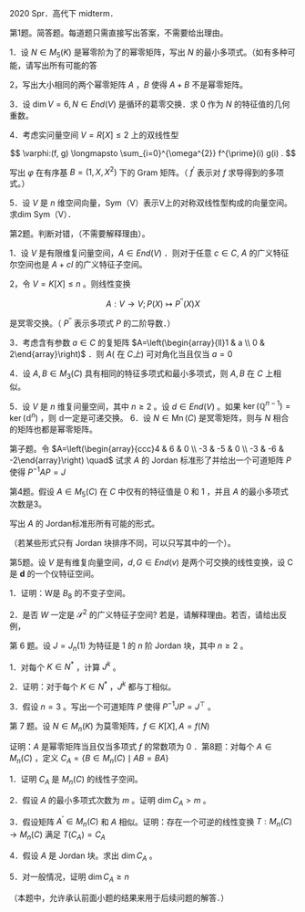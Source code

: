 2020 Spr．高代下 midterm．

第1题。简答题。每道题只需直接写出答案，不需要给出理由。

1．设 $N \in M_{5}(K)$ 是幂零阶为了的幂零矩阵，写出 $N$ 的最小多项式。（如有多种可能，请写出所有可能的答

2，写出大小相同的两个幂零矩阵 $A$ ，$B$ 使得 $A+B$ 不是幂零矩阵。

3．设 $\operatorname{dim} V=6, N \in E n d(V)$ 是循环的葛零交换．求 0 作为 $N$ 的特征值的几何重数。

4．考虑实问量空间 $V=R[X] \leqslant 2$ 上的双线性型

$$
\varphi:(f, g) \longmapsto \sum_{i=0}^{\omega^{2}} f^{\prime}(i) g(i) .
$$

写出 $\varphi$ 在有序基 $B=\left(1, X, X^{2}\right)$ 下的 Gram 矩阵。（ $f^{\prime}$ 表示对 $f$ 求导得到的多项式。）

5．设 $V$ 是 $n$ 维空间向量，Sym（V）表示V上的对称双线性型构成的向量空间。求dim Sym（V）．

第2题。判断对错，（不需要解释理由）。

1．设 $V$ 是有限维复问量空间，$A \in E n d(V)$ ．则对于任意 $c \in C, ~ A$ 的广义特征尔空间也是 $A+c I$ 的广义特征子空间。

2，令 $V=K[X] \leqslant n$ 。则线性变换

$$
A: V \rightarrow V ; P(X) \longmapsto P^{\prime \prime}(X) X
$$

是冥零交换。（ $P^{\prime \prime}$ 表示多项式 $P$ 的二阶导数．）

3．考虑含有参数 $a \in C$ 的复矩阵 $A=\left(\begin{array}{ll}1 & a \\ 0 & 2\end{array}\right)$ ．则 $A($ 在 $C 上)$ 可对角化当且仅当 $a=0$

4．设 $A, B \in M_{3}(C)$ 具有相同的特征多项式和最小多项式，则 $A, B$ 在 $C$ 上相似。

5．设 $V$ 是 $n$ 维复问量空间，其中 $n \geqslant 2$ 。设 $d \in E n d(V)$ 。如果 $\operatorname{ker}\left(\mathbb{Q}^{n-1}\right)=\operatorname{ker}\left(\mathbb{d}^{n}\right)$ ，则 $\mathbb{d}$一定是可递交换。 6．设 $N \in \operatorname{Mn}(C)$ 是冥零矩阵，则与 $N$ 相合的矩阵也都是幂零矩阵。

第子题。令 $A=\left(\begin{array}{ccc}4 & 6 & 0 \\ -3 & -5 & 0 \\ -3 & -6 & -2\end{array}\right) \quad$ 试求 $A$ 的 Jordan 标准形了并给出一个可道矩阵 $P$ 使得 $P^{-1} A P=J$

第4题。假设 $A \in M_{5}(C)$ 在 $C$ 中仅有的特征值是 0 和 1 ，并且 $A$ 的最小多项式次数是3。

写出 $A$ 的 Jordan标准形所有可能的形式。

（若某些形式只有 Jordan 块排序不同，可以只写其中的一个）。

第5题。设 $V$ 是有维复向量空间，$d, G \in E n d(v)$ 是两个可交换的线性变换，设 C 是 $\boldsymbol{d}$ 的一个仪特征空间。

1．证明：W是 $B_{8}$ 的不变子空间。

2．是否 $W$ 一定是 $\mathscr{S}^{2}$ 的广义特征子空间? 若是，请解释理由。若否，请给出反例，

第 6 题。设 $J=J_{n}(1)$ 为特征是 1 的 $n$ 阶 Jordan 块，其中 $n \geqslant 2$ 。

1．对每个 $K \in N^{*}$ ，计算 $J^{k}$ 。

2．证明：对于每个 $K \in N^{*}$ ，$J^{k}$ 都与丁相似。

3．假设 $n=3$ 。写出一个可道矩阵 $P$ 使得 $P^{-1} J P=J^{\top}$ 。

第 7 题。设 $N \in M_{n}(K)$ 为莫零矩阵，$f \in K[X], A=f(N)$

证明：$A$ 是幂零矩阵当且仅当多项式 $f$ 的常数项为 0 ．第8题：对每个 $A \in M_{n}(C)$ ，定义 $C_{A}=\left\{B \in M_{n}(C) \mid A B=B A\right\}$

1．证明 $C_{A}$ 是 $M_{n}(C)$ 的线性子空间。

2．假设 $A$ 的最小多项式次数为 $m$ 。证明 $\operatorname{dim} C_{A}>m$ 。

3．假设矩阵 $A^{\prime} \in M_{n}(C)$ 和 $A$ 相似。证明：存在一个可逆的线性变换 $T: M_{n}(C) \rightarrow M_{n}(C)$ 满足 $T\left(C_{A}\right)=C_{A}$

4．假设 $A$ 是 Jordan 块。求出 $\operatorname{dim} C_{A}$ 。

5．对一般情况，证明 $\operatorname{dim} C_{A} \geqslant n$

（本题中，允许承认前面小题的结果来用于后续问题的解答．）
